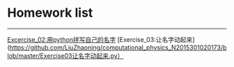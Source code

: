 # Homework list
***
[Excercise_02:用python拼写自己的名字](https://github.com/LiuZhaoning/compuational_physics_N2015301020173/blob/master/拼写名字LZN.py)
[Exercise_03:让名字动起来](https://github.com/LiuZhaoning/computational_physics_N2015301020173/blob/master/Exercise03让名字动起来.py）
